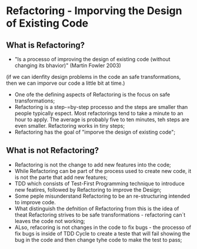 # Refactoring - Imporving the Design of Existing Code

## What is Refactoring?

- "Is a processo of improving the design of existing code (without changing its bhavior)" (Martin Fowler 2003)

(if we can idenfity design problems in the code an safe transformations, then we can imporve our code a little bit at time.)

- One ofe the defining aspects of Refactoring is the focus on safe transformations;
- Refactoring is a step-=by-step processo and the steps are smaller than people typically espect. Most refactorings tend to take a minute to an hour to apply. The average is probably five to ten minutes, teh steps are even smaller. Refactoring works in tiny steps;
- Refactoring has the goal of "imporve the design of existing code";

## What is not Refactoring?

- Refactoring is not the change to add new features into the code;
- While Refactoring can be part of the process used to create new code, it is not the parte that add new features;
- TDD which consists of Test-First Programming technique to introduce new featires, followed by Refactoring to improve the Design;
- Some peple misunderstand Refactoring to be an re-structuring intended to improve code. 
- What distinguish the defnition of Refactoring from this is the idea of theat Refactoring strives to be safe transformations - refactoring can´t leaves the code not working;
- ALso, refacoring is not changes in the code to fix bugs - the processo of fix bugs is inside of TDD Cycle to create a teste that will fail showing the bug in the code and then change tyhe code to make the test to pass;


